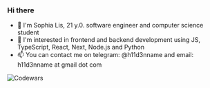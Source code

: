 ### Hi there
- 👋 I'm Sophia Lis, 21 y.0. software engineer and computer science student
- 👀 I'm interested in frontend and backend development using JS, TypeScript, React, Next, Node.js and Python
- 📫 You can contact me on telegram: @h11d3nname and email: h11d3nname at gmail dot com


![Codewars](https://www.codewars.com/users/h11d3nname/badges/large?theme=dark)
